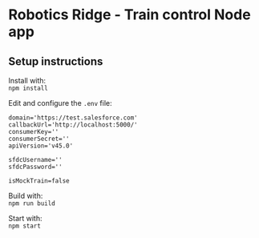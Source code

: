 # Robotics Ridge - Train control Node app

## Setup instructions
Install with:<br/>
`npm install`

Edit and configure the `.env` file:
```
domain='https://test.salesforce.com'
callbackUrl='http://localhost:5000/'
consumerKey=''
consumerSecret=''
apiVersion='v45.0'

sfdcUsername=''
sfdcPassword=''

isMockTrain=false
```

Build with:<br/>
`npm run build`

Start with:<br/>
`npm start`
